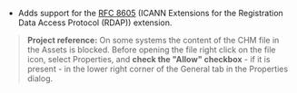- Adds support for the [RFC 8605](https://datatracker.ietf.org/doc/html/rfc8605) (ICANN Extensions for the Registration Data Access Protocol (RDAP)) extension.
&nbsp;
>**Project reference:** On some systems the content of the CHM file in the Assets is blocked. Before opening the file right click on the file icon, select Properties, and **check the "Allow" checkbox** - if it is present - in the lower right corner of the General tab in the Properties dialog.